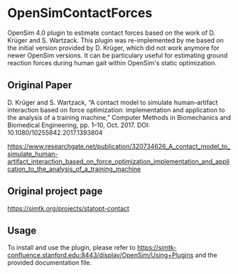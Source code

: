 # OpenSimContactForces
OpenSim 4.0 plugin to estimate contact forces based on the work of D. Krüger and S. Wartzack. 
This plugin was re-implemented by me based on the initial version provided by D. Krüger, which did not work anymore for newer OpenSim versions.
It can be particulary useful for estimating ground reaction forces during human gait within OpenSim's static optimization.

## Original Paper
D. Krüger and S. Wartzack, “A contact model to simulate human–artifact interaction based on force optimization: implementation and application to the analysis of a training machine,” Computer Methods in Biomechanics and Biomedical Engineering, pp. 1–10, Oct. 2017.
DOI: 10.1080/10255842.2017.1393804

https://www.researchgate.net/publication/320734626_A_contact_model_to_simulate_human-artifact_interaction_based_on_force_optimization_implementation_and_application_to_the_analysis_of_a_training_machine

## Original project page
https://simtk.org/projects/statopt-contact

## Usage
To install and use the plugin, please refer to https://simtk-confluence.stanford.edu:8443/display/OpenSim/Using+Plugins and the provided documentation file.
